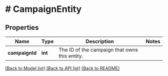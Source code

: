 # # CampaignEntity

## Properties

Name | Type | Description | Notes
------------ | ------------- | ------------- | -------------
**campaignId** | **int** | The ID of the campaign that owns this entity. | 

[[Back to Model list]](../../README.md#documentation-for-models) [[Back to API list]](../../README.md#documentation-for-api-endpoints) [[Back to README]](../../README.md)


